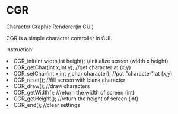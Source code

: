 # CGR
Character Graphic Renderer(in CUI)

CGR is a simple character controller in CUI.

instruction:
<dl>
<li>CGR_init(int width,int height);   //initialize screen (width x height)</li>
<li>CGR_getChar(int x,int y); //get character at (x,y)</li>
<li>CGR_setChar(int x,int y,char character);   //put "character" at (x,y)</li>
<li>CGR_reset();   //fill screen with blank character</li>
<li>CGR_draw();   //draw characters</li>
<li>CGR_getWidth();   //return the width of screen (int)</li>
<li>CGR_getHeight();   //return the height of screen (int)</li>
<li>CGR_end();   //clear settings</li>
</dl>
